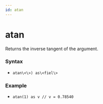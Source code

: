 ```yaml
---
id: atan
---
```


# atan

Returns the inverse tangent of the argument.

### Syntax

-   `atan\<\>) as\<fiel\>`

### Example

-   `atan(1) as v // v = 0.78540`
